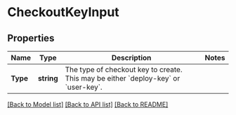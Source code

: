 # CheckoutKeyInput

## Properties

Name | Type | Description | Notes
------------ | ------------- | ------------- | -------------
**Type** | **string** | The type of checkout key to create. This may be either &#x60;deploy-key&#x60; or &#x60;user-key&#x60;. | 

[[Back to Model list]](../README.md#documentation-for-models) [[Back to API list]](../README.md#documentation-for-api-endpoints) [[Back to README]](../README.md)


